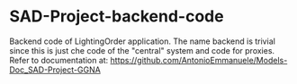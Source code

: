 # SAD-Project-backend-code
Backend code of LightingOrder application.
The name backend is trivial since this is just che code of the "central" system and code for proxies.
Refer to documentation at:
https://github.com/AntonioEmmanuele/Models-Doc_SAD-Project-GGNA
